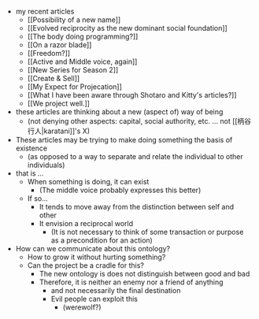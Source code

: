 - my recent articles
	- [[Possibility of a new name]]
	- [[Evolved reciprocity as the new dominant social foundation]]
	- [[The body doing programming?]]
	- [[On a razor blade]]
	- [[Freedom?]]
	- [[Active and Middle voice, again]]
	- [[New Series for Season 2]]
	- [[Create & Sell]]
	- [[My Expect for Projecation]]
	- [[What I have been aware through Shotaro and Kitty's articles?]]
	- [[We project well.]]
- these articles are thinking about a new (aspect of) way of being
	- (not denying other aspects: capital, social authority, etc. ... not [[柄谷行人|karatani]]'s X)
- These articles may be trying to make doing something the basis of existence
	- (as opposed to a way to separate and relate the individual to other individuals)
- that is ...
	- When something is doing, it can exist
		- (The middle voice probably expresses this better)
	- If so...
		- It tends to move away from the distinction between self and other
		- It envision a reciprocal world
			- (It is not necessary to think of some transaction or purpose as a precondition for an action)
- How can we communicate about this ontology?
	- How to grow it without hurting something?
	- Can the project be a cradle for this?
		- The new ontology is does not distinguish between good and bad
		- Therefore, it is neither an enemy nor a friend of anything
			- and not necessarily the final destination
			- Evil people can exploit this
				- (werewolf?)
